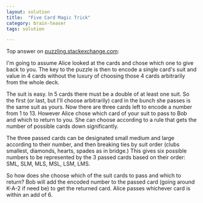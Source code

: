 ```yaml
---
layout: solution
title:  "Five Card Magic Trick"
category: brain-teaser
tags: solution

---
```


Top answer on [puzzling.stackexchange.com](http://puzzling.stackexchange.com/questions/6569/a-five-card-trick-how-does-it-work#answer-6571):

I'm going to assume Alice looked at the cards and chose which one to
give back to you. The key to the puzzle is then to encode a single
card's suit and value in 4 cards without the luxury of choosing those
4 cards arbitrarily from the whole deck.

The suit is easy. In 5 cards there must be a double of at least one
suit. So the first (or last, but I'll choose arbitrarily) card in the
bunch she passes is the same suit as yours. Now there are three cards
left to encode a number from 1 to 13. However Alice chose which card
of your suit to pass to Bob and which to return to you. She can choose
according to a rule that gets the number of possible cards down
significantly.

The three passed cards can be designated small medium and large
according to their number, and then breaking ties by suit order (clubs
smallest, diamonds, hearts, spades as in bridge.) This gives six
possible numbers to be represented by the 3 passed cards based on
their order: SML, SLM, MLS, MSL, LSM, LMS.

So how does she choose which of the suit cards to pass and which to
return? Bob will add the encoded number to the passed card (going
around K-A-2 if need be) to get the returned card. Alice passes
whichever card is within an add of 6.

